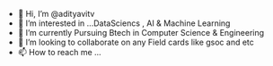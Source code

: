 - 👋 Hi, I’m @adityavitv
- 👀 I’m interested in ...DataSciencs , AI & Machine Learning 
- 🌱 I’m currently Pursuing Btech in Computer Science & Engineering 
- 💞️ I’m looking to collaborate on any Field cards like gsoc and etc
- 📫 How to reach me ...

<!---
adityavitv/adityavitv is a ✨ special ✨ repository because its `README.md` (this file) appears on your GitHub profile.
You can click the Preview link to take a look at your changes.
--->

